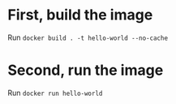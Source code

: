 # First, build the image

Run `docker build . -t hello-world --no-cache`

# Second, run the image

Run `docker run hello-world`